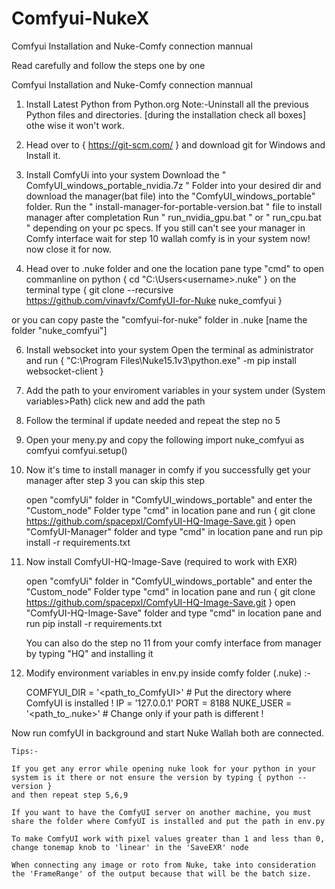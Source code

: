 # Comfyui-NukeX
Comfyui Installation and Nuke-Comfy connection mannual


Read carefully and follow the steps one by one

Comfyui Installation and Nuke-Comfy connection mannual





1. Install Latest Python from Python.org
Note:-Uninstall all the previous Python files and directories. [during the installation check all boxes] othe wise it won't work.

2. Head over to { https://git-scm.com/ } and download git for Windows and Install it.

3. Install ComfyUi into your system
   Download the " ComfyUI_windows_portable_nvidia.7z " Folder into your desired dir and download the manager(bat file) into the "ComfyUI_windows_portable" folder.
   Run the " install-manager-for-portable-version.bat " file to install manager after completation Run " run_nvidia_gpu.bat " or " run_cpu.bat " depending on your pc specs.
   If you still can't see your manager in Comfy interface wait for step 10
   wallah comfy is in your system now! now close it for now. 

5. Head over to .nuke folder and one the location pane type "cmd" to open commanline on python { cd "C:\Users\<username>\.nuke" }
on the terminal type
{ git clone --recursive https://github.com/vinavfx/ComfyUI-for-Nuke nuke_comfyui }

or you can copy paste the "comfyui-for-nuke" folder in .nuke [name the folder "nuke_comfyui"]

6. Install websocket into your system
   Open the terminal as administrator and run
   { "C:\Program Files\Nuke15.1v3\python.exe" -m pip install websocket-client }

7. Add the path to your enviroment variables in your system under (System variables>Path) click new and add the path
8. Follow the terminal if update needed and repeat the step no 5

9. Open your meny.py and copy the following
import nuke_comfyui as comfyui
comfyui.setup()

10. Now it's time to install manager in comfy if you successfully get your manager after step 3 you can skip this step

    open "comfyUi" folder in "ComfyUI_windows_portable" and enter the "Custom_node" Folder
    type "cmd" in location pane and run
    { git clone https://github.com/spacepxl/ComfyUI-HQ-Image-Save.git }
    open "ComfyUI-Manager" folder and type "cmd" in location pane and run
    pip install -r requirements.txt

11. Now install ComfyUI-HQ-Image-Save (required to work with EXR)

    open "comfyUi" folder in "ComfyUI_windows_portable" and enter the "Custom_node" Folder
    type "cmd" in location pane and run
    { git clone https://github.com/spacepxl/ComfyUI-HQ-Image-Save.git }
    open "ComfyUI-HQ-Image-Save" folder and type "cmd" in location pane and run
    pip install -r requirements.txt

    You can also do the step no 11 from your comfy interface from manager by typing "HQ" and installing it


12. Modify environment variables in env.py inside comfy folder (.nuke) :-
    
    COMFYUI_DIR = '<path_to_ComfyUI>' # Put the directory where ComfyUI is installed !
    IP = '127.0.0.1'
    PORT = 8188
    NUKE_USER = '<path_to_.nuke>' # Change only if your path is different !


Now run comfyUI in background and start Nuke
Wallah both are connected.

    Tips:-

    If you get any error while opening nuke look for your python in your system is it there or not ensure the version by typing { python --version }
    and then repeat step 5,6,9

    If you want to have the ComfyUI server on another machine, you must share the folder where ComfyUI is installed and put the path in env.py

    To make ComfyUI work with pixel values greater than 1 and less than 0, change tonemap knob to 'linear' in the 'SaveEXR' node

    When connecting any image or roto from Nuke, take into consideration the 'FrameRange' of the output because that will be the batch size.
    

    
    
    

